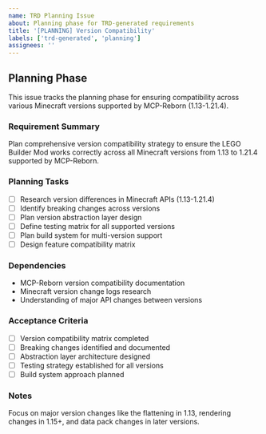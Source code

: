 ```yaml
---
name: TRD Planning Issue
about: Planning phase for TRD-generated requirements
title: '[PLANNING] Version Compatibility'
labels: ['trd-generated', 'planning']
assignees: ''
---
```


## Planning Phase

This issue tracks the planning phase for ensuring compatibility across various Minecraft versions supported by MCP-Reborn (1.13-1.21.4).

### Requirement Summary
Plan comprehensive version compatibility strategy to ensure the LEGO Builder Mod works correctly across all Minecraft versions from 1.13 to 1.21.4 supported by MCP-Reborn.

### Planning Tasks
- [ ] Research version differences in Minecraft APIs (1.13-1.21.4)
- [ ] Identify breaking changes across versions
- [ ] Plan version abstraction layer design
- [ ] Define testing matrix for all supported versions
- [ ] Plan build system for multi-version support
- [ ] Design feature compatibility matrix

### Dependencies
- MCP-Reborn version compatibility documentation
- Minecraft version change logs research
- Understanding of major API changes between versions

### Acceptance Criteria
- [ ] Version compatibility matrix completed
- [ ] Breaking changes identified and documented
- [ ] Abstraction layer architecture designed
- [ ] Testing strategy established for all versions
- [ ] Build system approach planned

### Notes
Focus on major version changes like the flattening in 1.13, rendering changes in 1.15+, and data pack changes in later versions.